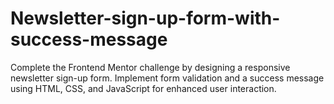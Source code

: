 # Newsletter-sign-up-form-with-success-message
Complete the Frontend Mentor challenge by designing a responsive newsletter sign-up form. Implement form validation and a success message using HTML, CSS, and JavaScript for enhanced user interaction.
